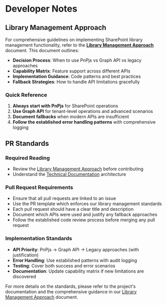 # Developer Notes

## Library Management Approach

For comprehensive guidelines on implementing SharePoint library management functionality, refer to the **[Library Management Approach](./library-management-approach.md)** document. This document outlines:

- **Decision Process**: When to use PnPjs vs Graph API vs legacy approaches
- **Capability Matrix**: Feature support across different APIs
- **Implementation Guidance**: Code patterns and best practices
- **Fallback Strategies**: How to handle API limitations gracefully

### Quick Reference

1. **Always start with PnPjs** for SharePoint operations
2. **Use Graph API** for tenant-level operations and advanced scenarios
3. **Document fallbacks** when modern APIs are insufficient
4. **Follow the established error handling patterns** with comprehensive logging

## PR Standards

### Required Reading
- Review the [Library Management Approach](./library-management-approach.md) before contributing
- Understand the [Technical Documentation](../TECHNICAL_DOCUMENTATION.md) architecture

### Pull Request Requirements
- Ensure that all pull requests are linked to an issue
- Use the PR template which enforces our library management standards
- Each pull request should have a clear title and description
- Document which APIs were used and justify any fallback approaches
- Follow the established code review process before merging any pull request

### Implementation Standards
- **API Priority**: PnPjs → Graph API → Legacy approaches (with justification)
- **Error Handling**: Use established patterns with audit logging
- **Testing**: Cover both success and error scenarios
- **Documentation**: Update capability matrix if new limitations are discovered

For more details on the standards, please refer to the project's documentation and the comprehensive guidance in our [Library Management Approach](./library-management-approach.md) document.
